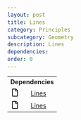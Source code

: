 ```yaml
---
layout: post
title: Lines
category: Principles
subcategory: Geometry
description: Lines
dependencies: 
order: 0
---
```

<table class="dependencyTable pull-left">
    <tr><th colspan="2"> Dependencies</th></tr>
    <tr><td><a href=""><img src="lines.png"></a></td><td><a href="">Lines</a></td></tr>
    <tr><td><a href=""><img src="lines.png"></a></td><td><a href="">Lines</a></td></tr>
</table>